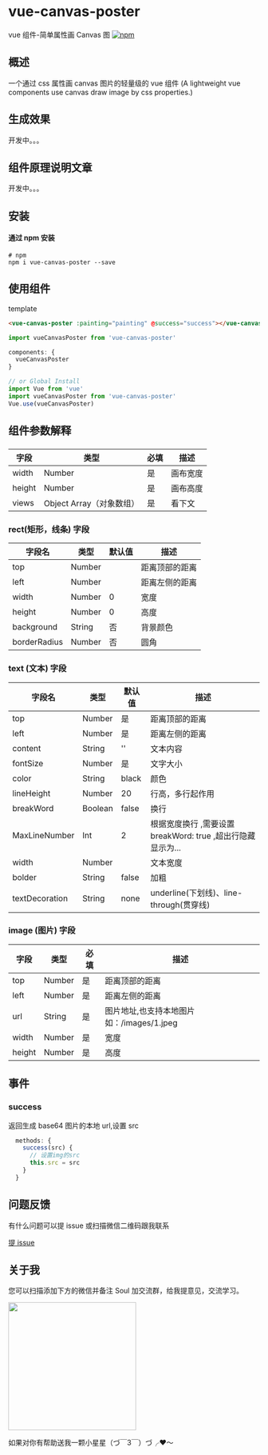 # vue-canvas-poster

vue 组件-简单属性画 Canvas 图
<a href="https://www.npmjs.com/package/vue-canvas-poster">
<img src="https://img.shields.io/npm/v/vue-canvas-poster.svg?style=flat" alt="npm"></a>

## 概述

一个通过 css 属性画 canvas 图片的轻量级的 vue 组件
(A lightweight vue components use canvas draw image by css properties.)

## 生成效果

开发中。。。

<!-- <img width="300" src="https://github.com/jasondu/wxa-plugin-canvas/blob/master/demo.png"></img> -->

## 组件原理说明文章

开发中。。。

## 安装

#### 通过 npm 安装

```
# npm
npm i vue-canvas-poster --save

```

## 使用组件

template

```html
<vue-canvas-poster :painting="painting" @success="success"></vue-canvas-poster>
```

```javascript
import vueCanvasPoster from 'vue-canvas-poster'

components: {
  vueCanvasPoster
}

// or Global Install
import Vue from 'vue'
import vueCanvasPoster from 'vue-canvas-poster'
Vue.use(vueCanvasPoster)
```

## 组件参数解释

###

| 字段   | 类型                     | 必填 | 描述     |
| ------ | ------------------------ | ---- | -------- |
| width  | Number                   | 是   | 画布宽度 |
| height | Number                   | 是   | 画布高度 |
| views  | Object Array（对象数组） | 是   | 看下文   |

### rect(矩形，线条) 字段

| 字段名       | 类型   | 默认值 | 描述           |
| ------------ | ------ | ------ | -------------- |
| top          | Number |        | 距离顶部的距离 |
| left         | Number |        | 距离左侧的距离 |
| width        | Number | 0      | 宽度           |
| height       | Number | 0      | 高度           |
| background   | String | 否     | 背景颜色       |
| borderRadius | Number | 否     | 圆角           |

### text (文本) 字段

| 字段名         | 类型    | 默认值 | 描述                                                        |
| -------------- | ------- | ------ | ----------------------------------------------------------- |
| top            | Number  | 是     | 距离顶部的距离                                              |
| left           | Number  | 是     | 距离左侧的距离                                              |
| content        | String  | ''     | 文本内容                                                    |
| fontSize       | Number  | 是     | 文字大小                                                    |
| color          | String  | black  | 颜色                                                        |
| lineHeight     | Number  | 20     | 行高，多行起作用                                            |
| breakWord      | Boolean | false  | 换行                                                        |
| MaxLineNumber  | Int     | 2      | 根据宽度换行 ,需要设置 breakWord: true ,超出行隐藏显示为... |
| width          | Number  |        | 文本宽度                                                    |
| bolder         | String  | false  | 加粗                                                        |
| textDecoration | String  | none   | underline(下划线)、line-through(贯穿线)                     |

### image (图片) 字段

| 字段   | 类型   | 必填 | 描述                                      |
| ------ | ------ | ---- | ----------------------------------------- |
| top    | Number | 是   | 距离顶部的距离                            |
| left   | Number | 是   | 距离左侧的距离                            |
| url    | String | 是   | 图片地址,也支持本地图片如：/images/1.jpeg |
| width  | Number | 是   | 宽度                                      |
| height | Number | 是   | 高度                                      |

## 事件

### success

返回生成 base64 图片的本地 url,设置 src

```javascript
  methods: {
    success(src) {
      // 设置img的src
      this.src = src
    }
  }
```

## 问题反馈

有什么问题可以提 issue 或扫描微信二维码跟我联系

[提 issue](https://github.com/sunnie1992/vue_canvas_poster/issues/new)

## 关于我

您可以扫描添加下方的微信并备注 Soul 加交流群，给我提意见，交流学习。

<p>
  <img src="https://tweapp.top1buyer.com/mine.jpg" width="256" style="display:inline;">
</p>
 
如果对你有帮助送我一颗小星星（づ￣3￣）づ╭❤～
